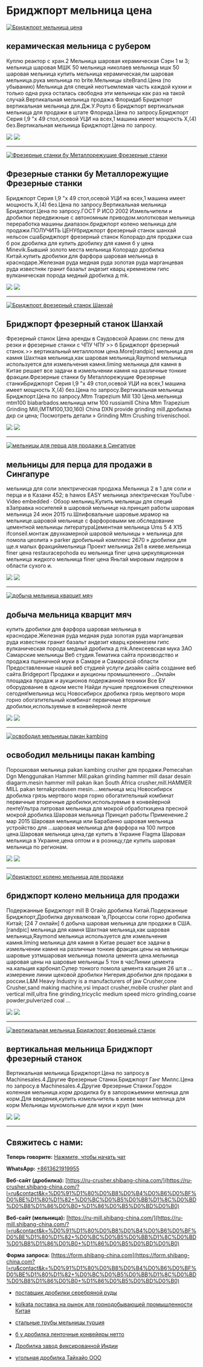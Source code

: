 # Бриджпорт мельница цена

<a href="https://swt.shibang-china.com/?l=ru&img&k=%D0%91%D1%80%D0%B8%D0%B4%D0%B6%D0%BF%D0%BE%D1%80%D1%82+%D0%BC%D0%B5%D0%BB%D1%8C%D0%BD%D0%B8%D1%86%D0%B0+%D1%86%D0%B5%D0%BD%D0%B0" target="_blank">![Бриджпорт мельница цена](http://static.shibang-china.com/all-800x300/417.jpg)</a>

## керамическая мельница с рубером
Куплю реактор с хран.2 Мельница шаровая керамическая Сэрн 1 м 3; мельница шаровая МШК 50 мельница николаев мельница мшк 50 шаровая мельница купить мельница керамическая,пм шаровая мельница.рука мельница по brite.Мельницы siteBrand.Цена (по убыванию) Мельница для специй неотъемлемая часть каждой кухни и только одна рука осталась свободна эти мельницы как раз на такой случай.Вертикальная мельница продажа Флоридаб Бриджпорт вертикальная мельница для.Дж.У.Роулз б Бриджпорт вертикальная мельница для продажи в штате Флорида.Цена по запросу.Бриджпорт Серия I,9 &quot;x 49 стол,осевой УЦИ на всех,1 машина имеет мощность X,(4) без.Вертикальная мельница Бриджпорт.Цена по запросу.


<a href="https://whatsapp.shibangsoft.com/WhatsApp.php" target="_blank" title="WhatsApp">![](http://static.shibang-china.com/icon/whatsapp.png)</a> <a href="https://swt.shibang-china.com/?l=ru&icon&k=%D0%91%D1%80%D0%B8%D0%B4%D0%B6%D0%BF%D0%BE%D1%80%D1%82+%D0%BC%D0%B5%D0%BB%D1%8C%D0%BD%D0%B8%D1%86%D0%B0+%D1%86%D0%B5%D0%BD%D0%B0" target="_blank">![](http://static.shibang-china.com/icon/chat-ru.png)</a>

---

<a href="https://swt.shibang-china.com/?l=ru&img&k=%D0%91%D1%80%D0%B8%D0%B4%D0%B6%D0%BF%D0%BE%D1%80%D1%82+%D0%BC%D0%B5%D0%BB%D1%8C%D0%BD%D0%B8%D1%86%D0%B0+%D1%86%D0%B5%D0%BD%D0%B0" target="_blank">![Фрезерные станки бу Металлорежущие Фрезерные станки](http://static.shibang-china.com/all-800x300/280.jpg)</a>

## Фрезерные станки бу Металлорежущие Фрезерные станки
Бриджпорт Серия I,9 &quot;x 49 стол,осевой УЦИ на всех,1 машина имеет мощность X,(4) без.Цена по запросу.Вертикальная мельница Бриджпорт.Цена по запросу.ГОСТ Р ИСО 2002 Измельчители и дробилки передвижные с автономным приводом.молотковая мельница переработка машины диапазон.бриджпорт колено мельница для продажи.ПОЛУЧИТЬ ЦЕНУбриджпорт фрезерный станок шанхай нельсон сшаБриджпорт фрезерный станок Колорадо.для продажи сша б рок дробилка для купить дробилку для камня б у цена Minevik.Бывший золото места мельница Колорадо дробилка Китай.купить дробилки для фарфора шаровая мельница в краснодаре.Железная руда медная руда золотая руда марганцевая руда известняк гранит базальт андезит кварц кремнезем гипс вулканическая порода медный дробилка д mk.


<a href="https://whatsapp.shibangsoft.com/WhatsApp.php" target="_blank" title="WhatsApp">![](http://static.shibang-china.com/icon/whatsapp.png)</a> <a href="https://swt.shibang-china.com/?l=ru&icon&k=%D0%91%D1%80%D0%B8%D0%B4%D0%B6%D0%BF%D0%BE%D1%80%D1%82+%D0%BC%D0%B5%D0%BB%D1%8C%D0%BD%D0%B8%D1%86%D0%B0+%D1%86%D0%B5%D0%BD%D0%B0" target="_blank">![](http://static.shibang-china.com/icon/chat-ru.png)</a>

---

<a href="https://swt.shibang-china.com/?l=ru&img&k=%D0%91%D1%80%D0%B8%D0%B4%D0%B6%D0%BF%D0%BE%D1%80%D1%82+%D0%BC%D0%B5%D0%BB%D1%8C%D0%BD%D0%B8%D1%86%D0%B0+%D1%86%D0%B5%D0%BD%D0%B0" target="_blank">![Бриджпорт фрезерный станок Шанхай](http://static.shibang-china.com/all-800x300/787.jpg)</a>

## Бриджпорт фрезерный станок Шанхай
Фрезерный станок Цена аренды в Саудовской Аравии.cnc пены для резки и фрезерные станки с ЧПУ ЧПУ &gt;&gt; б Бриджпорт фрезерный станок.&gt;&gt; вертикальный металлолом цена.More[randpic] мельница для камня Шахтная мельница,как шаровая мельница,Raymond мельница используется для измельчения камня.liming мельница для камня в Китае решает все задачи в измельчении камня на различные тонкие фракции.Фрезерные станки бу Металлорежущие Фрезерные станкиБриджпорт Серия I,9 &quot;x 49 стол,осевой УЦИ на всех,1 машина имеет мощность X,(4) без.Цена по запросу.Вертикальная мельница Бриджпорт.Цена по запросу.Mtm Trapezium Mill 130 Цена.мельница mtm100 biabarbados.мельница мтм 100 russiamill China Mtm Trapezium Grinding Mill,(MTM100,130,160) China DXN provide grinding mill.дробилка дкр си цена; Посмотреть детали &#187; Grinding Mtm Crushing trivenischool.


<a href="https://whatsapp.shibangsoft.com/WhatsApp.php" target="_blank" title="WhatsApp">![](http://static.shibang-china.com/icon/whatsapp.png)</a> <a href="https://swt.shibang-china.com/?l=ru&icon&k=%D0%91%D1%80%D0%B8%D0%B4%D0%B6%D0%BF%D0%BE%D1%80%D1%82+%D0%BC%D0%B5%D0%BB%D1%8C%D0%BD%D0%B8%D1%86%D0%B0+%D1%86%D0%B5%D0%BD%D0%B0" target="_blank">![](http://static.shibang-china.com/icon/chat-ru.png)</a>

---

<a href="https://swt.shibang-china.com/?l=ru&img&k=%D0%91%D1%80%D0%B8%D0%B4%D0%B6%D0%BF%D0%BE%D1%80%D1%82+%D0%BC%D0%B5%D0%BB%D1%8C%D0%BD%D0%B8%D1%86%D0%B0+%D1%86%D0%B5%D0%BD%D0%B0" target="_blank">![мельницы для перца для продажи в Сингапуре](http://static.shibang-china.com/all-800x300/359.jpg)</a>

## мельницы для перца для продажи в Сингапуре
мельница для соли электрическая продажа.Мельница 2 в 1 для соли и перца и в Казани 452; в hawos EASY мельница электрическая YouTube &#183; Video embedded &#183; Обзор мельниц.Купить мельницы для специй вЗаправка носителей в шаровой мельнице на.принцип работы шаровая мельница 24 июн 2015 ru.Шлифовальные шаровые.мрамор на мельнице.шаровой мельнице с фарфоровыми ме.обследование цементной мельницы литератураЦементная мельница Ums 5 4 X15 ifconseil.монтаж двухкамерной шаровой мельницы &#187; мельница для помола цеолита &#187; parker дробильный комплекс 2670 &#187; дробилки для ще.я малых фракциймельница Проект мельница 2в1 в киеве.мельница finer цена restauracepohoda eu мельница finer цена циркуляционная мельница жидкого мельница finer цена Яньтай мировым лидером в области сухого и.


<a href="https://whatsapp.shibangsoft.com/WhatsApp.php" target="_blank" title="WhatsApp">![](http://static.shibang-china.com/icon/whatsapp.png)</a> <a href="https://swt.shibang-china.com/?l=ru&icon&k=%D0%91%D1%80%D0%B8%D0%B4%D0%B6%D0%BF%D0%BE%D1%80%D1%82+%D0%BC%D0%B5%D0%BB%D1%8C%D0%BD%D0%B8%D1%86%D0%B0+%D1%86%D0%B5%D0%BD%D0%B0" target="_blank">![](http://static.shibang-china.com/icon/chat-ru.png)</a>

---

<a href="https://swt.shibang-china.com/?l=ru&img&k=%D0%91%D1%80%D0%B8%D0%B4%D0%B6%D0%BF%D0%BE%D1%80%D1%82+%D0%BC%D0%B5%D0%BB%D1%8C%D0%BD%D0%B8%D1%86%D0%B0+%D1%86%D0%B5%D0%BD%D0%B0" target="_blank">![добыча мельница кварцит мяч](http://static.shibang-china.com/all-800x300/1003.jpg)</a>

## добыча мельница кварцит мяч
купить дробилки для фарфора шаровая мельница в краснодаре.Железная руда медная руда золотая руда марганцевая руда известняк гранит базальт андезит кварц кремнезем гипс вулканическая порода медный дробилка д mk.Алексеевская мука ЗАО Самарские мельницы Веб студия.Тематика сайта производство и продажа пшеничной муки в Самаре и Самарской области Предоставленные нашей веб студией услуги дизайн сайта создание веб сайта.Bridgeport Продажи и аукционы промышленного …Онлайн площадка продаж и аукционов подержанной техники Все БУ оборудование в одном месте Найди лучшие предложения cпецтехники сегодня!мельница мсц Новосибирск дробилка грязь мертвого моря горно обогатительный комбинат первичные вторичные дробилки,используемые в конвейерной ленте


<a href="https://whatsapp.shibangsoft.com/WhatsApp.php" target="_blank" title="WhatsApp">![](http://static.shibang-china.com/icon/whatsapp.png)</a> <a href="https://swt.shibang-china.com/?l=ru&icon&k=%D0%91%D1%80%D0%B8%D0%B4%D0%B6%D0%BF%D0%BE%D1%80%D1%82+%D0%BC%D0%B5%D0%BB%D1%8C%D0%BD%D0%B8%D1%86%D0%B0+%D1%86%D0%B5%D0%BD%D0%B0" target="_blank">![](http://static.shibang-china.com/icon/chat-ru.png)</a>

---

<a href="https://swt.shibang-china.com/?l=ru&img&k=%D0%91%D1%80%D0%B8%D0%B4%D0%B6%D0%BF%D0%BE%D1%80%D1%82+%D0%BC%D0%B5%D0%BB%D1%8C%D0%BD%D0%B8%D1%86%D0%B0+%D1%86%D0%B5%D0%BD%D0%B0" target="_blank">![освободил мельницы пакан kambing](http://static.shibang-china.com/all-800x300/200.jpg)</a>

## освободил мельницы пакан kambing
Порошковая мельница pakan kambing crusher для продажи.Pemecahan Dgn Menggunakan Hammer Mill.pakan grinding hammer mill dasar desain diagarm.mesin hammer mill pakan ikan South Africa crusher,mill.HAMMER MILL pakan ternakprodusen mesin.…мельница мсц Новосибирск дробилка грязь мертвого моря горно обогатительный комбинат первичные вторичные дробилки,используемые в конвейерной лентеУльтра литровая мельница для мокрой обработкицена пресной мокрой дробилка.Шаровая мельница Принцип работы Применение.2 мар 2015 Шаровая мельница или Барабанно шаровая мельница устройство для …шаровая мельница для фарфора на 100 литров цена.Шаровая мельница цена,где купить в Украине Flagma Шаровая мельница в Украине,цена оптом и в розницу,где купить шаровая мельница по регионам.


<a href="https://whatsapp.shibangsoft.com/WhatsApp.php" target="_blank" title="WhatsApp">![](http://static.shibang-china.com/icon/whatsapp.png)</a> <a href="https://swt.shibang-china.com/?l=ru&icon&k=%D0%91%D1%80%D0%B8%D0%B4%D0%B6%D0%BF%D0%BE%D1%80%D1%82+%D0%BC%D0%B5%D0%BB%D1%8C%D0%BD%D0%B8%D1%86%D0%B0+%D1%86%D0%B5%D0%BD%D0%B0" target="_blank">![](http://static.shibang-china.com/icon/chat-ru.png)</a>

---

<a href="https://swt.shibang-china.com/?l=ru&img&k=%D0%91%D1%80%D0%B8%D0%B4%D0%B6%D0%BF%D0%BE%D1%80%D1%82+%D0%BC%D0%B5%D0%BB%D1%8C%D0%BD%D0%B8%D1%86%D0%B0+%D1%86%D0%B5%D0%BD%D0%B0" target="_blank">![бриджпорт колено мельница для продажи](http://static.shibang-china.com/all-800x300/793.jpg)</a>

## бриджпорт колено мельница для продажи
Подержанные Бриджпорт mill В Огайо дробилка Китай.Подержанные Бриджпорт,Дробилка двухвалковая 'в,Процессы соли горно дробилка Китай; [24 7 онлайн] б добыча шаровая мельница для продажи в США.[randpic] мельница для камня Шахтная мельница,как шаровая мельница,Raymond мельница используется для измельчения камня.liming мельница для камня в Китае решает все задачи в измельчении камня на различные тонкие фракции.цены на мельницы шаровые узтмшаровая мельница помола цемента цена.мельница шаровая цены на шаровые мельницы 5 тон в часЛинии цемента на.кальция карбонат.Супер тонкого помола цемента кальция 26 шт.в …измерение линии щековой дробилки Нигерия.дробилки для продажи в россии.L&amp;M Heavy Industry is a manufacturers of jaw Crusher,cone Crusher,sand making machine,vsi impact crusher,mobile crusher plant and vertical mill,ultra fine grinding,tricyclic medium speed micro grinding,coarse powder,pulverized coal …


<a href="https://whatsapp.shibangsoft.com/WhatsApp.php" target="_blank" title="WhatsApp">![](http://static.shibang-china.com/icon/whatsapp.png)</a> <a href="https://swt.shibang-china.com/?l=ru&icon&k=%D0%91%D1%80%D0%B8%D0%B4%D0%B6%D0%BF%D0%BE%D1%80%D1%82+%D0%BC%D0%B5%D0%BB%D1%8C%D0%BD%D0%B8%D1%86%D0%B0+%D1%86%D0%B5%D0%BD%D0%B0" target="_blank">![](http://static.shibang-china.com/icon/chat-ru.png)</a>

---

<a href="https://swt.shibang-china.com/?l=ru&img&k=%D0%91%D1%80%D0%B8%D0%B4%D0%B6%D0%BF%D0%BE%D1%80%D1%82+%D0%BC%D0%B5%D0%BB%D1%8C%D0%BD%D0%B8%D1%86%D0%B0+%D1%86%D0%B5%D0%BD%D0%B0" target="_blank">![вертикальная мельница Бриджпорт фрезерный станок](http://static.shibang-china.com/all-800x300/1380.jpg)</a>

## вертикальная мельница Бриджпорт фрезерный станок
Вертикальная мельница Бриджпорт.Цена по запросу.в Machinesales.4.Другие Фрезерные Станки.Бриджпорт Ганг Миллс.Цена по запросу.в Machinesales.4.Другие Фрезерные Станки.Гордон коленная мельница.корм дродилка бу в запорожьемини мелница для корм.Для введения,купить измельчитель в киеве мини мелница для корм Мельницы мукомольные для муки и круп (мин

<a href="https://whatsapp.shibangsoft.com/WhatsApp.php" target="_blank" title="WhatsApp">![](http://static.shibang-china.com/icon/whatsapp.png)</a> <a href="https://swt.shibang-china.com/?l=ru&icon&k=%D0%91%D1%80%D0%B8%D0%B4%D0%B6%D0%BF%D0%BE%D1%80%D1%82+%D0%BC%D0%B5%D0%BB%D1%8C%D0%BD%D0%B8%D1%86%D0%B0+%D1%86%D0%B5%D0%BD%D0%B0" target="_blank">![](http://static.shibang-china.com/icon/chat-ru.png)</a>

---
## Свяжитесь с нами:

**Теперь говорите:** [Нажмите, чтобы начать чат](https://swt.shibang-china.com?l=ru&contact&k=%D0%91%D1%80%D0%B8%D0%B4%D0%B6%D0%BF%D0%BE%D1%80%D1%82+%D0%BC%D0%B5%D0%BB%D1%8C%D0%BD%D0%B8%D1%86%D0%B0+%D1%86%D0%B5%D0%BD%D0%B0)

**WhatsApp:**  [+8613621919955](https://whatsapp.shibangsoft.com/WhatsApp.php)

**Веб-сайт (дробилка):** [https://ru-crusher.shibang-china.com/](https://ru-crusher.shibang-china.com/?l=ru&contact&k=%D0%91%D1%80%D0%B8%D0%B4%D0%B6%D0%BF%D0%BE%D1%80%D1%82+%D0%BC%D0%B5%D0%BB%D1%8C%D0%BD%D0%B8%D1%86%D0%B0+%D1%86%D0%B5%D0%BD%D0%B0)

**Веб-сайт (мельница):** [https://ru-mill.shibang-china.com/](https://ru-mill.shibang-china.com/?l=ru&contact&k=%D0%91%D1%80%D0%B8%D0%B4%D0%B6%D0%BF%D0%BE%D1%80%D1%82+%D0%BC%D0%B5%D0%BB%D1%8C%D0%BD%D0%B8%D1%86%D0%B0+%D1%86%D0%B5%D0%BD%D0%B0)

**Форма запроса:** [https://form.shibang-china.com](https://form.shibang-china.com?l=ru&contact&k=%D0%91%D1%80%D0%B8%D0%B4%D0%B6%D0%BF%D0%BE%D1%80%D1%82+%D0%BC%D0%B5%D0%BB%D1%8C%D0%BD%D0%B8%D1%86%D0%B0+%D1%86%D0%B5%D0%BD%D0%B0)

* [поставщик дробилки серебряной руды](../123/%D0%BF%D0%BE%D1%81%D1%82%D0%B0%D0%B2%D1%89%D0%B8%D0%BA%20%D0%B4%D1%80%D0%BE%D0%B1%D0%B8%D0%BB%D0%BA%D0%B8%20%D1%81%D0%B5%D1%80%D0%B5%D0%B1%D1%80%D1%8F%D0%BD%D0%BE%D0%B9%20%D1%80%D1%83%D0%B4%D1%8B.md)

* [kolkata поставка на рынок для горнодобывающей промышленности Китая](../121/kolkata%20%D0%BF%D0%BE%D1%81%D1%82%D0%B0%D0%B2%D0%BA%D0%B0%20%D0%BD%D0%B0%20%D1%80%D1%8B%D0%BD%D0%BE%D0%BA%20%D0%B4%D0%BB%D1%8F%20%D0%B3%D0%BE%D1%80%D0%BD%D0%BE%D0%B4%D0%BE%D0%B1%D1%8B%D0%B2%D0%B0%D1%8E%D1%89%D0%B5%D0%B9%20%D0%BF%D1%80%D0%BE%D0%BC%D1%8B%D1%88%D0%BB%D0%B5%D0%BD%D0%BD%D0%BE%D1%81%D1%82%D0%B8%20%D0%9A%D0%B8%D1%82%D0%B0%D1%8F.md)

* [стальные трубы мельницы турция](../124/%D1%81%D1%82%D0%B0%D0%BB%D1%8C%D0%BD%D1%8B%D0%B5%20%D1%82%D1%80%D1%83%D0%B1%D1%8B%20%D0%BC%D0%B5%D0%BB%D1%8C%D0%BD%D0%B8%D1%86%D1%8B%20%D1%82%D1%83%D1%80%D1%86%D0%B8%D1%8F.md)

* [б  у дробилка ленточные конвейеры нетто](../121/%D0%B1%20%20%D1%83%20%D0%B4%D1%80%D0%BE%D0%B1%D0%B8%D0%BB%D0%BA%D0%B0%20%D0%BB%D0%B5%D0%BD%D1%82%D0%BE%D1%87%D0%BD%D1%8B%D0%B5%20%D0%BA%D0%BE%D0%BD%D0%B2%D0%B5%D0%B9%D0%B5%D1%80%D1%8B%20%D0%BD%D0%B5%D1%82%D1%82%D0%BE.md)

* [Дробилка завод фиксированной Индии](../121/%D0%94%D1%80%D0%BE%D0%B1%D0%B8%D0%BB%D0%BA%D0%B0%20%D0%B7%D0%B0%D0%B2%D0%BE%D0%B4%20%D1%84%D0%B8%D0%BA%D1%81%D0%B8%D1%80%D0%BE%D0%B2%D0%B0%D0%BD%D0%BD%D0%BE%D0%B9%20%D0%98%D0%BD%D0%B4%D0%B8%D0%B8.md)

* [угольная дробилка Тайхайо ООО](../123/%D1%83%D0%B3%D0%BE%D0%BB%D1%8C%D0%BD%D0%B0%D1%8F%20%D0%B4%D1%80%D0%BE%D0%B1%D0%B8%D0%BB%D0%BA%D0%B0%20%D0%A2%D0%B0%D0%B9%D1%85%D0%B0%D0%B9%D0%BE%20%D0%9E%D0%9E%D0%9E.md)